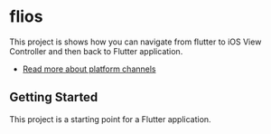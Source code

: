 # flios

This project is shows how you can navigate from flutter to iOS View Controller
and then back to Flutter application.

- [Read more about platform channels](https://flutter.dev/docs/development/platform-integration/platform-channels)

## Getting Started

This project is a starting point for a Flutter application.
